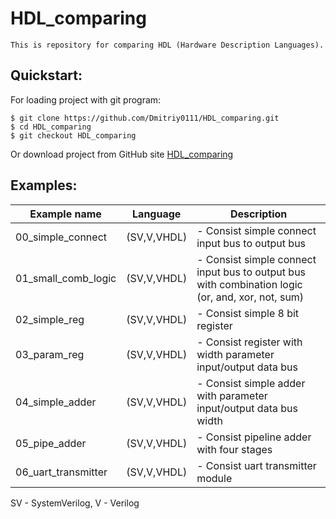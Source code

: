 # **HDL_comparing**
    This is repository for comparing HDL (Hardware Description Languages).

## Quickstart:
For loading project with git program:

    $ git clone https://github.com/Dmitriy0111/HDL_comparing.git 
    $ cd HDL_comparing 
    $ git checkout HDL_comparing

Or download project from GitHub site <a href="https://github.com/Dmitriy0111/HDL_comparing">HDL_comparing</a>

## Examples:
| Example name          | Language      | Description                                                                                       |
| --------------------- | ------------- | ------------------------------------------------------------------------------------------------- |
| 00_simple_connect     | (SV,V,VHDL)   | - Consist simple connect input bus to output bus                                                  |
| 01_small_comb_logic   | (SV,V,VHDL)   | - Consist simple connect input bus to output bus with combination logic (or, and, xor, not, sum)  |
| 02_simple_reg         | (SV,V,VHDL)   | - Consist simple 8 bit register                                                                   |
| 03_param_reg          | (SV,V,VHDL)   | - Consist register with width parameter input/output data bus                                     |
| 04_simple_adder       | (SV,V,VHDL)   | - Consist simple adder with parameter input/output data bus width                                 |
| 05_pipe_adder         | (SV,V,VHDL)   | - Consist pipeline adder with four stages                                                         |
| 06_uart_transmitter   | (SV,V,VHDL)   | - Consist uart transmitter module                                                                 |

SV - SystemVerilog, V - Verilog
